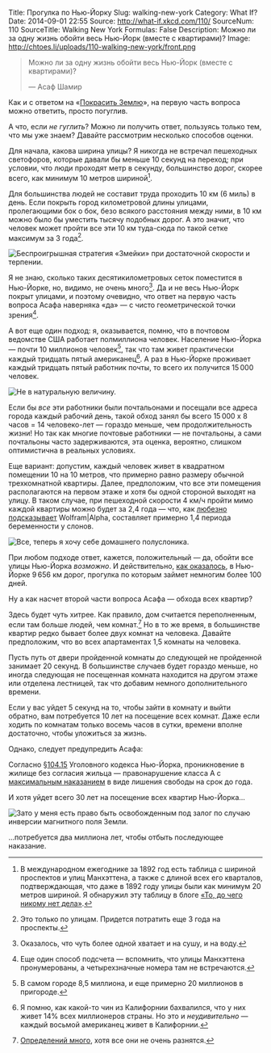 Title: Прогулка по Нью-Йорку
Slug: walking-new-york
Category: What If?
Date: 2014-09-01 22:55
Source: http://what-if.xkcd.com/110/
SourceNum: 110
SourceTitle: Walking New York
Formulas: False
Description: Можно ли за одну жизнь обойти весь Нью-Йорк (вместе с квартирами)?
Image: http://chtoes.li/uploads/110-walking-new-york/front.png

> Можно ли за одну жизнь обойти весь Нью-Йорк (вместе с квартирами)?
>
>— Асаф Шамир

Как и с ответом на «[Покрасить Землю](http://chtoes.li/paint-the-earth/)», на первую часть вопроса можно ответить, просто погуглив.

А что, если _не гуглить_? Можно ли получить ответ, пользуясь только тем, что мы уже знаем? Давайте рассмотрим несколько способов оценки.

Для начала, какова ширина улицы? Я никогда не встречал пешеходных светофоров, которые давали бы меньше 10 секунд на переход; при условии, что люди проходят метр в секунду, большинство дорог, скорее всего, как минимум 10 метров шириной[^1].

[^1]: В международном ежегоднике за 1892 год есть таблица с шириной проспектов и улиц Манхэттена, а также с длиной всех его кварталов, подтверждающая, что даже в 1892 году улицы были как минимум 20 метров шириной. Я обнаружил эту таблицу в блоге [«То, до чего никому нет дела»](http://stuffnobodycaresabout.com/2012/11/19/all-new-york-city-streets-are-not-created-equal/).

Для большинства людей не составит труда проходить 10 км (6 миль) в день. Если покрыть город километровой длины улицами, пролегающими бок о бок, безо всякого расстояния между ними, в 10 км можно было бы уместить тысячу подобных дорог. А это значит, что человек может пройти все эти 10 км туда-сюда по такой сетке максимум за 3 года[^2].

[^2]: Это только по улицам. Придется потратить еще 3 года на проспекты.

![](/uploads/110-walking-new-york/backandforth_ru.png "Беспроигрышная стратегия «Змейки» при достаточной скорости и терпении.")

Я не знаю, сколько таких десятикилометровых сеток поместится в Нью-Йорке, но, видимо, не очень много[^3]. Да и не весь Нью-Йорк покрыт улицами, и поэтому очевидно, что ответ на первую часть вопроса Асафа наверняка «да» — с чисто геометрической точки зрения[^4].

[^3]: Оказалось, что чуть более одной хватает и на сушу, и на воду.
[^4]: Еще один способ подсчета — вспомнить, что улицы Манхэттена пронумерованы, а четырехзначные номера там не встречаются.

А вот еще один подход: я, оказывается, помню, что в почтовом ведомстве США работает полмиллиона человек. Население Нью-Йорка — почти 10 миллионов человек[^5], так что там живет практически каждый тридцать пятый американец[^6]. А раз в Нью-Йорке проживает каждый тридцать пятый работник почты, то всего их получится 15&thinsp;000 человек.

[^5]: В самом городе 8,5 миллиона, и еще примерно 20 миллионов в пригороде.
[^6]: Я помню, как какой-то чин из Калифорнии бахвалился, что у них живет 14% всех миллионеров страны. Но это и _неудивительно_ — каждый восьмой американец живет в Калифорнии.

![](/uploads/110-walking-new-york/postal_ru.png "Не в натуральную величину.")

Если бы _все_ эти работники были почтальонами и посещали все адреса города каждый рабочий день, такой обход занял бы всего 15&thinsp;000 x 8 часов = 14 человеко-лет — гораздо меньше, чем продолжительность жизни! Но так как многие почтовые работники — не почтальоны, а сами почтальоны часто задерживаются, эта оценка, вероятно, слишком оптимистична в реальных условиях.

Еще вариант: допустим, каждый человек живет в квадратном помещении 10 на 10 метров, что примерно равно размеру обычной трехкомнатной квартиры. Далее, предположим, что все эти помещения располагаются на первом этаже и хотя бы одной стороной выходят на улицу. В таком случае, при пешеходной скорости 4 км/ч пройти мимо каждой квартиры можно будет за 2,4 года — что, как [любезно подсказывает](http://www.wolframalpha.com/input/?i=10+meters+*+8.5+million+%2F+%282.5+mph%29) Wolfram|Alpha, составляет примерно 1,4 периода беременности у слонов.

![](/uploads/110-walking-new-york/elephants_ru.png "Все, теперь я хочу себе домашнего полуслоника.")

При любом подходе ответ, кажется, положительный — да, обойти все улицы Нью-Йорка _возможно_. И действительно, [как оказалось](http://www.nyslocalgov.org/pdf/HighwayServices.pdf), в Нью-Йорке 9&thinsp;656 км дорог, прогулка по которым займет немногим более 100 дней.

Ну а как насчет второй части вопроса Асафа — обхода всех квартир?

Здесь будет чуть хитрее. Как правило, дом считается переполненным, если там больше людей, чем комнат.[^8] Но в то же время, в большинстве квартир редко бывает более двух комнат на человека. Давайте предположим, что во всех апартаментах 1,5 комнаты на человека.

[^8]: [Определений много](http://www.huduser.org/publications/pdf/measuring_overcrowding_in_hsg.pdf), хотя все они не очень разнятся.

Пусть путь от двери пройденной комнаты до следующей не пройденной занимает 20 секунд. В большинстве случаев будет гораздо меньше, но иногда следующая не посещенная комната находится на другом этаже или отделена лестницей, так что добавим немного дополнительного времени.

Если у вас уйдет 5 секунд на то, чтобы зайти в комнату и выйти обратно, вам потребуется 10 лет на посещение всех комнат. Даже если ходить по комнатам только восемь часов в сутки, времени вполне достаточно, чтобы уложиться за жизнь.

Однако, следует предупредить Асафа:

Согласно [§104.15](http://ypdcrime.com/penal.law/article140.htm) Уголовного кодекса Нью-Йорка, проникновение в жилище без согласия жильца — правонарушение класса А с [максимальным наказанием](http://www.criminaldefenselawyer.com/resources/new-york-misdemeanor-crimes-class-and-sentences.htm) в виде лишения свободы на срок до года.

И хотя уйдет всего 30 лет на посещение всех квартир Нью-Йорка...

![](/uploads/110-walking-new-york/jail.png "Зато у меня есть право быть освобожденным под залог по случаю инверсии магнитного поля Земли.")

…потребуется два миллиона лет, чтобы отбыть последующее наказание.
